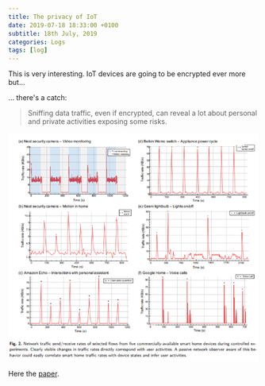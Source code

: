 ```yaml
---
title: The privacy of IoT
date: 2019-07-18 18:33:00 +0100
subtitle: 18th July, 2019
categories: Logs
tags: [log]
---
```


This is very interesting. IoT devices are going to be encrypted ever more but...

… there's a catch:

> Sniffing data traffic, even if encrypted, can reveal a lot about personal and private activities exposing some risks.

![](../assets/log/n53_d_tblfvwkaawrka.png)

Here the [paper](https://arxiv.org/pdf/1812.00955.pdf).